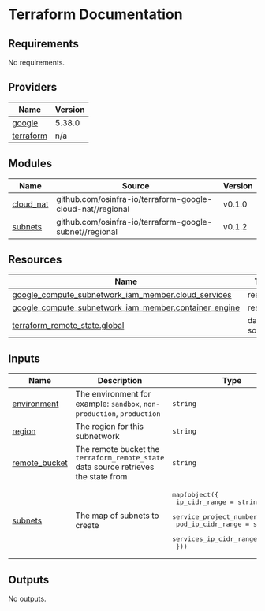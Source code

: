 # Terraform Documentation

<!-- BEGINNING OF PRE-COMMIT-TERRAFORM DOCS HOOK -->
## Requirements

No requirements.

## Providers

| Name | Version |
|------|---------|
| <a name="provider_google"></a> [google](#provider\_google) | 5.38.0 |
| <a name="provider_terraform"></a> [terraform](#provider\_terraform) | n/a |

## Modules

| Name | Source | Version |
|------|--------|---------|
| <a name="module_cloud_nat"></a> [cloud\_nat](#module\_cloud\_nat) | github.com/osinfra-io/terraform-google-cloud-nat//regional | v0.1.0 |
| <a name="module_subnets"></a> [subnets](#module\_subnets) | github.com/osinfra-io/terraform-google-subnet//regional | v0.1.2 |

## Resources

| Name | Type |
|------|------|
| [google_compute_subnetwork_iam_member.cloud_services](https://registry.terraform.io/providers/hashicorp/google/latest/docs/resources/compute_subnetwork_iam_member) | resource |
| [google_compute_subnetwork_iam_member.container_engine](https://registry.terraform.io/providers/hashicorp/google/latest/docs/resources/compute_subnetwork_iam_member) | resource |
| [terraform_remote_state.global](https://registry.terraform.io/providers/hashicorp/terraform/latest/docs/data-sources/remote_state) | data source |

## Inputs

| Name | Description | Type | Default | Required |
|------|-------------|------|---------|:--------:|
| <a name="input_environment"></a> [environment](#input\_environment) | The environment for example: `sandbox`, `non-production`, `production` | `string` | `"sandbox"` | no |
| <a name="input_region"></a> [region](#input\_region) | The region for this subnetwork | `string` | n/a | yes |
| <a name="input_remote_bucket"></a> [remote\_bucket](#input\_remote\_bucket) | The remote bucket the `terraform_remote_state` data source retrieves the state from | `string` | n/a | yes |
| <a name="input_subnets"></a> [subnets](#input\_subnets) | The map of subnets to create | <pre>map(object({<br>    ip_cidr_range          = string<br>    service_project_number = string<br>    pod_ip_cidr_range      = string<br>    services_ip_cidr_range = string<br>  }))</pre> | n/a | yes |

## Outputs

No outputs.
<!-- END OF PRE-COMMIT-TERRAFORM DOCS HOOK -->
